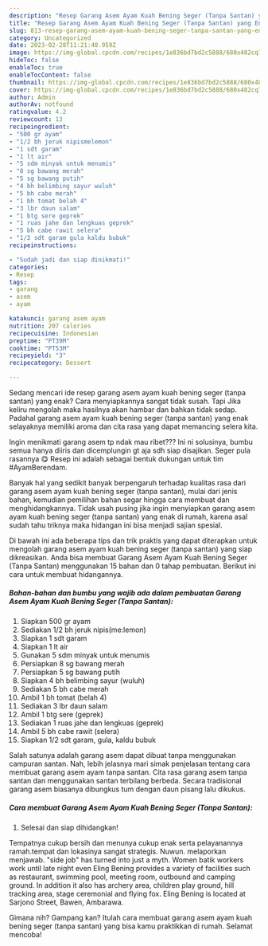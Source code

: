 ```yaml
---
description: "Resep Garang Asem Ayam Kuah Bening Seger (Tanpa Santan) yang Enak"
title: "Resep Garang Asem Ayam Kuah Bening Seger (Tanpa Santan) yang Enak"
slug: 813-resep-garang-asem-ayam-kuah-bening-seger-tanpa-santan-yang-enak
category: Uncategorized
date: 2023-02-28T11:21:48.959Z
image: https://img-global.cpcdn.com/recipes/1e836bd7bd2c5888/680x482cq70/garang-asem-ayam-kuah-bening-seger-tanpa-santan-foto-resep-utama.jpg
hideToc: false
enableToc: true
enableTocContent: false
thumbnail: https://img-global.cpcdn.com/recipes/1e836bd7bd2c5888/680x482cq70/garang-asem-ayam-kuah-bening-seger-tanpa-santan-foto-resep-utama.jpg
cover: https://img-global.cpcdn.com/recipes/1e836bd7bd2c5888/680x482cq70/garang-asem-ayam-kuah-bening-seger-tanpa-santan-foto-resep-utama.jpg
author: Admin
authorAv: notfound
ratingvalue: 4.2
reviewcount: 13
recipeingredient:
- "500 gr ayam"
- "1/2 bh jeruk nipismelemon"
- "1 sdt garam"
- "1 lt air"
- "5 sdm minyak untuk menumis"
- "8 sg bawang merah"
- "5 sg bawang putih"
- "4 bh belimbing sayur wuluh"
- "5 bh cabe merah"
- "1 bh tomat belah 4"
- "3 lbr daun salam"
- "1 btg sere geprek"
- "1 ruas jahe dan lengkuas geprek"
- "5 bh cabe rawit selera"
- "1/2 sdt garam gula kaldu bubuk"
recipeinstructions:

- "Sudah jadi dan siap dinikmati!"
categories:
- Resep
tags:
- garang
- asem
- ayam

katakunci: garang asem ayam 
nutrition: 207 calories
recipecuisine: Indonesian
preptime: "PT39M"
cooktime: "PT53M"
recipeyield: "3"
recipecategory: Dessert

---
```



Sedang mencari ide resep garang asem ayam kuah bening seger (tanpa santan) yang enak? Cara menyiapkannya sangat tidak susah. Tapi Jika keliru mengolah maka hasilnya akan hambar dan bahkan tidak sedap. Padahal garang asem ayam kuah bening seger (tanpa santan) yang enak selayaknya memiliki aroma dan cita rasa yang dapat memancing selera kita.


Ingin menikmati garang asem tp ndak mau ribet??? Ini ni solusinya, bumbu semua hanya diiris dan dicemplungin gt aja sdh siap disajikan. Seger pula rasannya 😋 Resep ini adalah sebagai bentuk dukungan untuk tim #AyamBerendam.

Banyak hal yang sedikit banyak berpengaruh terhadap kualitas rasa dari garang asem ayam kuah bening seger (tanpa santan), mulai dari jenis bahan, kemudian pemilihan bahan segar hingga cara membuat dan menghidangkannya. Tidak usah pusing jika ingin menyiapkan garang asem ayam kuah bening seger (tanpa santan) yang enak di rumah, karena asal sudah tahu triknya maka hidangan ini bisa menjadi sajian spesial.


Di bawah ini ada beberapa tips dan trik praktis yang dapat diterapkan untuk mengolah garang asem ayam kuah bening seger (tanpa santan) yang siap dikreasikan. Anda bisa membuat Garang Asem Ayam Kuah Bening Seger (Tanpa Santan) menggunakan 15 bahan dan 0 tahap pembuatan. Berikut ini cara untuk membuat hidangannya.

<!--inarticleads1-->

##### Bahan-bahan dan bumbu yang wajib ada dalam pembuatan Garang Asem Ayam Kuah Bening Seger (Tanpa Santan):

1. Siapkan 500 gr ayam
1. Sediakan 1/2 bh jeruk nipis(me:lemon)
1. Siapkan 1 sdt garam
1. Siapkan 1 lt air
1. Gunakan 5 sdm minyak untuk menumis
1. Persiapkan 8 sg bawang merah
1. Persiapkan 5 sg bawang putih
1. Siapkan 4 bh belimbing sayur (wuluh)
1. Sediakan 5 bh cabe merah
1. Ambil 1 bh tomat (belah 4)
1. Sediakan 3 lbr daun salam
1. Ambil 1 btg sere (geprek)
1. Sediakan 1 ruas jahe dan lengkuas (geprek)
1. Ambil 5 bh cabe rawit (selera)
1. Siapkan 1/2 sdt garam, gula, kaldu bubuk


Salah satunya adalah garang asem dapat dibuat tanpa menggunakan campuran santan. Nah, lebih jelasnya mari simak penjelasan tentang cara membuat garang asem ayam tanpa santan. Cita rasa garang asem tanpa santan dan menggunakan santan terbilang berbeda. Secara tradisional garang asem biasanya dibungkus tum dengan daun pisang lalu dikukus. 

<!--inarticleads2-->

##### Cara membuat Garang Asem Ayam Kuah Bening Seger (Tanpa Santan):


1. Selesai dan siap dihidangkan!

Tempatnya cukup bersih dan menunya cukup enak serta pelayanannya ramah.tempat dan lokasinya sangat strategis. Nuwun. melaporkan menjawab. &#34;side job&#34; has turned into just a myth. Women batik workers work until late night even Eling Bening provides a variety of facilities such as restaurant, swimming pool, meeting room, outbound and camping ground. In addition it also has archery area, children play ground, hill tracking area, stage ceremonial and flying fox. Eling Bening is located at Sarjono Street, Bawen, Ambarawa. 

Gimana nih? Gampang kan? Itulah cara membuat garang asem ayam kuah bening seger (tanpa santan) yang bisa kamu praktikkan di rumah. Selamat mencoba!

